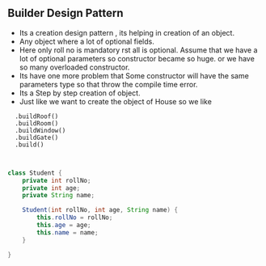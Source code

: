 ## Builder Design Pattern

- Its a creation design pattern , its helping in creation of an object.
- Any object where a lot of optional fields.
- Here only roll no is mandatory rst all is optional. Assume that we have a lot of optional parameters so constructor
  became so huge. or we have so many overloaded constructor.
- Its have one more problem that Some constructor will have the same parameters type so that throw the compile time
  error.
- Its a Step by step creation of object.
- Just like we want to create the object of House so we like

```House.Builder()
  .buildRoof()
  .buildRoom()
  .buildWindow()
  .buildGate()
  .build()
```

```java


class Student {
    private int rollNo;
    private int age;
    private String name;

    Student(int rollNo, int age, String name) {
        this.rollNo = rollNo;
        this.age = age;
        this.name = name;
    }

}

```